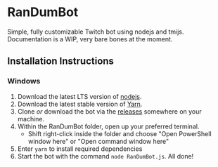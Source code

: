 # RanDumBot
Simple, fully customizable Twitch bot using nodejs and tmijs.
Documentation is a WIP, very bare bones at the moment.

## Installation Instructions
### Windows
1. Download the latest LTS version of [nodejs](https://nodejs.org/en/).
2. Download the latest stable version of [Yarn](https://legacy.yarnpkg.com/en/).
3. Clone *or* download the bot via the [releases](https://github.com/RanDumSocks/RanDumBot/releases) somewhere on your machine.
4. Within the RanDumBot folder, open up your preferred terminal.
    - Shift right-click inside the folder and choose "Open PowerShell window here" or "Open command window here"
5. Enter `yarn` to install required dependencies
6. Start the bot with the command `node RanDumBot.js`. All done!
  
